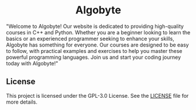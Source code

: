 <h1 align="center">Algobyte</h1>

"Welcome to Algobyte! Our website is dedicated to providing high-quality courses in C++ and Python. Whether you are a beginner looking to learn the basics or an experienced programmer seeking to enhance your skills, Algobyte has something for everyone. Our courses are designed to be easy to follow, with practical examples and exercises to help you master these powerful programming languages. Join us and start your coding journey today with Algobyte!"

## License

This project is licensed under the GPL-3.0 License. See the [LICENSE](LICENSE) file for more details.
